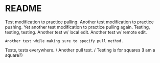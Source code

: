 # README #
Test modification to practice pulling.
Another test modification to practice pushing.
Yet another test modification to practice pulling again.
Testing, testing, testing.
Another test w/ local edit.
Another test w/ remote edit.
~~~
Another test while making sure to specify pull method.
~~~
Tests, tests everywhere.
/
Another pull test.
/
Testing is for squares (I am a square?)
